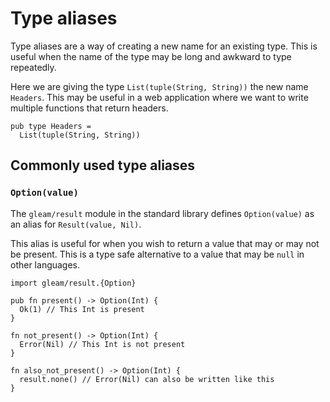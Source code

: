 # Type aliases

Type aliases are a way of creating a new name for an existing type. This is
useful when the name of the type may be long and awkward to type repeatedly.

Here we are giving the type `List(tuple(String, String))` the new name
`Headers`. This may be useful in a web application where we want to write
multiple functions that return headers.

```rust,noplaypen
pub type Headers =
  List(tuple(String, String))
```


## Commonly used type aliases

### `Option(value)`

The `gleam/result` module in the standard library defines `Option(value)` as
an alias for `Result(value, Nil)`.

This alias is useful for when you wish to return a value that may or may not
be present. This is a type safe alternative to a value that may be `null` in
other languages.

```rust,noplaypen
import gleam/result.{Option}

pub fn present() -> Option(Int) {
  Ok(1) // This Int is present
}

fn not_present() -> Option(Int) {
  Error(Nil) // This Int is not present
}

fn also_not_present() -> Option(Int) {
  result.none() // Error(Nil) can also be written like this
}
```
